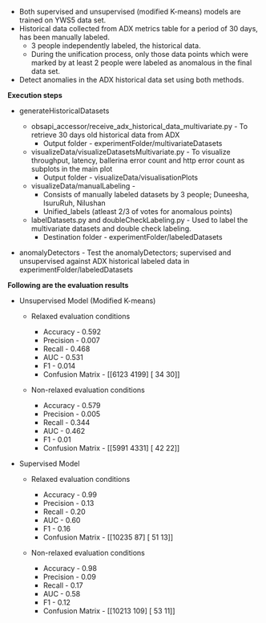 * Both supervised and unsupervised (modified K-means) models are trained on YWS5 data set.
* Historical data collected from ADX metrics table for a period of 30 days, has been manually labeled.
    * 3 people independently labeled, the historical data.
    * During the unification process, only those data points which were marked by at least 2 people were labeled as 
    anomalous in the final data set.
* Detect anomalies in the ADX historical data set using both methods.

**Execution steps**

* generateHistoricalDatasets
    * obsapi_accessor/receive_adx_historical_data_multivariate.py - To retrieve 30 days old historical data from ADX
        * Output folder - experimentFolder/multivariateDatasets
    * visualizeData/visualizeDatasetsMultivariate.py - To visualize throughput, latency, ballerina error count and http error count as subplots in the main plot
        * Output folder - visualizeData/visualisationPlots
    * visualizeData/manualLabeling - 
        * Consists of manually labeled datasets by 3 people; Duneesha, IsuruRuh, Nilushan 
        * Unified_labels (atleast 2/3 of votes for anomalous points)
    * labelDatasets.py and doubleCheckLabeling.py - Used to label the multivariate datasets and double check labeling.
        * Destination folder - experimentFolder/labeledDatasets

* anomalyDetectors - Test the anomalyDetectors; supervised and unsupervised against ADX historical labeled data in experimentFolder/labeledDatasets

**Following are the evaluation results**

* Unsupervised Model (Modified K-means)

    * Relaxed evaluation conditions
        * Accuracy - 0.592
        * Precision - 0.007  
        * Recall - 0.468      
        * AUC - 0.531        
        * F1 - 0.014
        * Confusion Matrix - 
        [[6123 4199]
        [  34   30]]
                             
    * Non-relaxed evaluation conditions
        * Accuracy - 0.579
        * Precision - 0.005  
        * Recall - 0.344      
        * AUC - 0.462       
        * F1 - 0.01
        * Confusion Matrix - 
        [[5991 4331]
        [  42   22]]
        
* Supervised Model 

    * Relaxed evaluation conditions
        * Accuracy - 0.99
        * Precision - 0.13   
        * Recall - 0.20      
        * AUC - 0.60        
        * F1 - 0.16
        * Confusion Matrix - 
        [[10235    87]
        [   51    13]]
                             
    * Non-relaxed evaluation conditions
        * Accuracy - 0.98
        * Precision - 0.09
        * Recall - 0.17      
        * AUC - 0.58      
        * F1 - 0.12
        * Confusion Matrix - 
        [[10213   109]
        [   53    11]]